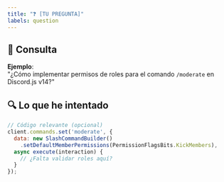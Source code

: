 ```yaml
---
title: "❓ [TU PREGUNTA]"
labels: question
---
```


## 📌 **Consulta**
<!-- Explica claramente tu duda o problema -->
**Ejemplo**:  
"¿Cómo implementar permisos de roles para el comando `/moderate` en Discord.js v14?"

## 🔍 **Lo que he intentado**
```javascript
// Código relevante (opcional)
client.commands.set('moderate', {
  data: new SlashCommandBuilder()
    .setDefaultMemberPermissions(PermissionFlagsBits.KickMembers),
  async execute(interaction) {
    // ¿Falta validar roles aquí?
  }
});

